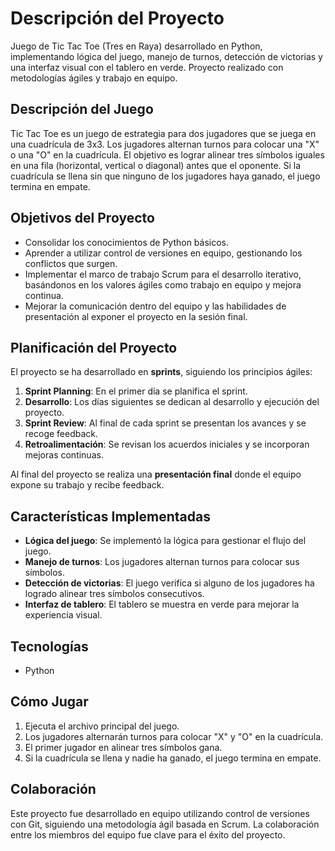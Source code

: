 # Descripción del Proyecto
Juego de Tic Tac Toe (Tres en Raya) desarrollado en Python, implementando lógica del juego, manejo de turnos, detección de victorias y una interfaz visual con el tablero en verde. Proyecto realizado con metodologías ágiles y trabajo en equipo.

## Descripción del Juego

Tic Tac Toe es un juego de estrategia para dos jugadores que se juega en una cuadrícula de 3x3. Los jugadores alternan turnos para colocar una "X" o una "O" en la cuadrícula. El objetivo es lograr alinear tres símbolos iguales en una fila (horizontal, vertical o diagonal) antes que el oponente. Si la cuadrícula se llena sin que ninguno de los jugadores haya ganado, el juego termina en empate.

## Objetivos del Proyecto

- Consolidar los conocimientos de Python básicos.
- Aprender a utilizar control de versiones en equipo, gestionando los conflictos que surgen.
- Implementar el marco de trabajo Scrum para el desarrollo iterativo, basándonos en los valores ágiles como trabajo en equipo y mejora continua.
- Mejorar la comunicación dentro del equipo y las habilidades de presentación al exponer el proyecto en la sesión final.

## Planificación del Proyecto

El proyecto se ha desarrollado en **sprints**, siguiendo los principios ágiles:

1. **Sprint Planning**: En el primer día se planifica el sprint.
2. **Desarrollo**: Los días siguientes se dedican al desarrollo y ejecución del proyecto.
3. **Sprint Review**: Al final de cada sprint se presentan los avances y se recoge feedback.
4. **Retroalimentación**: Se revisan los acuerdos iniciales y se incorporan mejoras continuas.

Al final del proyecto se realiza una **presentación final** donde el equipo expone su trabajo y recibe feedback.

## Características Implementadas

- **Lógica del juego**: Se implementó la lógica para gestionar el flujo del juego.
- **Manejo de turnos**: Los jugadores alternan turnos para colocar sus símbolos.
- **Detección de victorias**: El juego verifica si alguno de los jugadores ha logrado alinear tres símbolos consecutivos.
- **Interfaz de tablero**: El tablero se muestra en verde para mejorar la experiencia visual.

## Tecnologías

- Python 

## Cómo Jugar

1. Ejecuta el archivo principal del juego.
2. Los jugadores alternarán turnos para colocar "X" y "O" en la cuadrícula.
3. El primer jugador en alinear tres símbolos gana.
4. Si la cuadrícula se llena y nadie ha ganado, el juego termina en empate.

## Colaboración

Este proyecto fue desarrollado en equipo utilizando control de versiones con Git, siguiendo una metodología ágil basada en Scrum. La colaboración entre los miembros del equipo fue clave para el éxito del proyecto.

